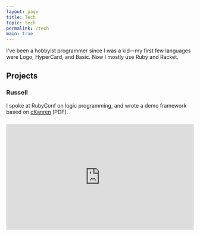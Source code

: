 ```yaml
---
layout: page
title: Tech
topic: tech
permalink: /tech
main: true
---
```


I've been a hobbyist programmer since I was a kid—my first few languages were Logo, HyperCard, and Basic. Now I mostly use Ruby and Racket.

## Projects

### Russell

I spoke at RubyConf on logic programming, and wrote a demo framework based on [cKanren](http://scheme2011.ucombinator.org/papers/Alvis2011.pdf) [PDF].

<div style="position:relative;height:0;margin-top:25px;padding-bottom:56.25%"><iframe src="https://www.youtube.com/embed/f5Bi6_GOIB8?ecver=2" width="640" height="360" frameborder="0" style="position:absolute;width:100%;height:100%;left:0" allowfullscreen></iframe></div>